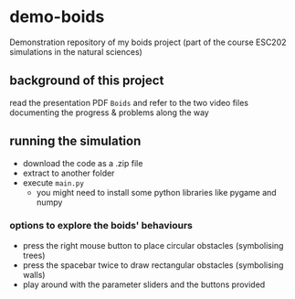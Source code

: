 # demo-boids
Demonstration repository of my boids project (part of the course ESC202 simulations in the natural sciences)

## background of this project
read the presentation PDF `Boids` and refer to the two video files documenting the progress & problems along the way

## running the simulation
- download the code as a .zip file
- extract to another folder
- execute `main.py`
  - you might need to install some python libraries like pygame and numpy

### options to explore the boids' behaviours
- press the right mouse button to place circular obstacles (symbolising trees)
- press the spacebar twice to draw rectangular obstacles (symbolising walls)
- play around with the parameter sliders and the buttons provided
